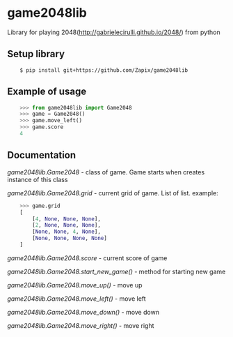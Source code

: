 game2048lib
===========

Library for playing 2048(http://gabrielecirulli.github.io/2048/) from python


Setup library
-------------

```
    $ pip install git+https://github.com/Zapix/game2048lib
```


Example of usage
----------------

```python
    >>> from game2048lib import Game2048
    >>> game = Game2048()
    >>> game.move_left()
    >>> game.score
    4
```


Documentation
-------------

*game2048lib.Game2048* - class of game. Game starts when creates instance of this class

*game2048lib.Game2048.grid* - current grid of game. List of list. example:

```python
    >>> game.grid
    [
        [4, None, None, None],
        [2, None, None, None],
        [None, None, 4, None],
        [None, None, None, None]
    ]
```

*game2048lib.Game2048.score* - current score of game

*game2048lib.Game2048.start_new_game()* - method for starting new game

*game2048lib.Game2048.move_up()* - move up

*game2048lib.Game2048.move_left()* - move left

*game2048lib.Game2048.move_down()* - move down

*game2048lib.Game2048.move_right()* - move right
